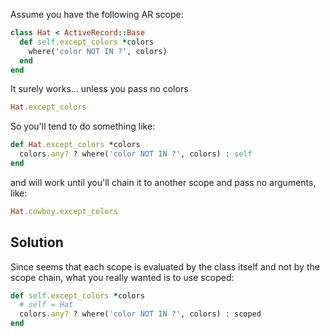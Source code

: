 Assume you have the following AR scope:

```ruby
class Hat < ActiveRecord::Base
  def self.except_colors *colors
    where('color NOT IN ?', colors)
  end
end
```

It surely works… unless you pass no colors

```ruby
Hat.except_colors
```

So you'll tend to do something like:

```ruby
def Hat.except_colors *colors
  colors.any? ? where('color NOT IN ?', colors) : self
end
```

and will work until you'll chain it to another scope and pass no arguments, like:

```ruby
Hat.cowboy.except_colors
```

## Solution

Since seems that each scope is evaluated by the class itself and not by the scope chain, what you really wanted is to use scoped:

```ruby
def self.except_colors *colors
  # self = Hat
  colors.any? ? where('color NOT IN ?', colors) : scoped
end
```

